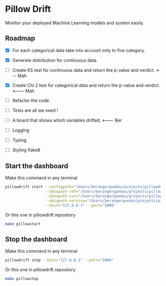 # Pillow Drift
Monitor your deployed Machine Learning models and system easily.

## Roadmap
- [x] For each categorical data take into account only to five category.
- [x] Generate distribution for continuous data.
- [ ] Create KS test for continuous data and return the p-value and verdict. <--- Mah
- [x] Create Chi 2 test for categorical data and return the p-value and verdict. <--- Mah
- [ ] Refactor the code.
- [ ] Tests are all we need !
- [ ] A board that shows which variables drifted. <--- Ber
- [ ] Logging
- [ ] Typing
- [ ] Styling flake8


## Start the dashboard
Make this command in any terminal
```bash
pillowdrift start --configpath="/Users/berangerguedou/projects/pillowdrift/config.yaml" \
                  --datapath-ref="/Users/berangerguedou/projects/pillowdrift/data/sample_reference.csv" \
                  --datapath-cur="/Users/berangerguedou/projects/pillowdrift/data/sample_current.csv" \
                  --datapath-service="/Users/berangerguedou/projects/pillowdrift/data/system.csv" \
                  --host="127.0.0.1" --port="5000"
```
Or this one in pillowdrift repository
```bash
make pillowstart
```


## Stop the dashboard

Make this command in any terminal
```bash
pillowdrift stop --host="127.0.0.1" --port="5000"
```

Or this one in pillowdrift repository

```bash
make pillowstop
```
